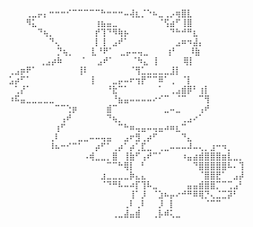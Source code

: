 ⠀⠀⠀⠀⠀⠀⠀⠀⠀⠀⠀⠀⠀⠀⠀⠀⠀⠀⠀⠀⠀  ⠀⠀⠀⠀⠀⠀⠀⠀⠀⠀⠀⠀⠀⠀⠀⠀⠀⠀⠀⠀⠀⠀⠀⠀
⠀⠀⠀⠀⠀⠀⠀⠀⠀⠀⠀⠀⠀⠀⠀⠀⠀⠀⠀⠀⠀⠀  ⠀⠀⠀⠀⠀⠀⠀⠀⠀⠀⠀⠀⠀⠀⠀⠀⠀⠀⠀⠀⠀⠀⠀
⠀⠀⠀⠀⠀⠀⠀⠀⠀⠀⠀⠀⠀⠀⠀           ⠀⠀⠀⠀⠀⠀⠀⠀⠀⠀⠀⠀⠀⠀⠀⠀⠀⠀⠀⠀ 
⠀⠀⠀⢀⣀⡤⡄⠒⠒⠒⠊⠉⠉⠉⠉⠉⠓⠒⠒⠒⠤⢼⣆⡈⠑⠦⣀⢀⡠⢶⣿⣇⠀⠀⠀⠀⠀⠀⠀⠀⠀⠀⠀⠀⠀ ⠀
⠀⠀⠀⠻⣅⠀⠀⠀⠀⠀⠀⠀⠀⠀⠀⢰⣦⣤⣀⠀⠀⠀⠀⠀⠀⠀⠈⢫⣴⠋⢸⣿⠀⠀⠀⠀⠀⠀⠀⠀⠀⠀⠀⠀⠀ ⠀
⠀⠀⠀⠀⠀⠙⢦⡀⠀⠀⠀⠀⠀⠀⠀⡞⢹⠙⠻⢷⡦⠀⠀⠀⠀⠀⠀⠀⠙⠓⠚⠛⣆⠀⠀⠀⠀⠀⠀⠀⠀⠀⠀⠀⠀  
⠀⠀⠀⠀⠀⠀⠀⠙⢄⠀⠀⠀⠀⠀⠀⡇⢸⠀⣠⠞⠁⠀⠀⠀⠀⠀⠀⠀⠀⣠⠶⠲⣼⡄⠀⠀⠀⠀⠀⠀⠀⠀⠀⠀⠀⠀ 
⠀⠀⠀⠀⠀⠀⠀⠀ ⡙⢦⡀⠀⠀⠀⣇⠘⠟⠁⠀⣀⡤⠤⢤⣀⠀⠀⠀⢰⠃⠀⠀⠸⣷⠀⠀⠀⠀⠀⠀⠀⠀⠀⠀⠀⠀ 
⠀⠀⠀⠀⠀   ⢀⣠⡴⠷⠀⠀⠀⠈⠀⠀⣠⠞⠁⠀⠀⠀⠈⠳⣄⠀⡇⠀⠀⠀⠀⢿⡇⠀⠀⠀⠀⠀⠀⠀⠀⠀⠀⠀ 
⠀⠀⠀  ⢀⣠⡶⠟⠁⠀⠀⠀⠀⠀⠀⠀⢸⠇⠀⠀⠀⠀⠀⠀⠀⠈⢻⣁⣀⣀⣀⣀⣸⡇⠀ ⠀⠀⠀⠀⠀⠀⠀⠀⠀ 
   ⣡⡴⠋⠁⠀⠀⠀⠀⠀⠀⠀⠀⠀⠀⢸⠀⠀⠀⣀⡤⠤⠖⢲⡟⠉⠉⠿⠁⢀⠀⠈⡇⠀   ⠀⠀⠀⠀⠀⠀⠀ 
⠀⢁⡜⠁⠀⠀⠀⠀⠀⠀⠀⠀⠀⠀⠀⠀⠀⠘⣗⠉⠁⠀⠀⠀⠀⠀⠁⠀⢀⣠⣾⡿⠃⢰⡇⠀⠀⠀⠀⠀⠀⠀⠀⠀⠀⠀ 
⠰⠯⣤⣀⣀⣀⣀⣀⠀⠀⠀⠀⠀⠀⠀⠀⠀⠀⠘⣦⣤⠤⠤⠤⠤⠔⠊⠉⠀⠈⠉⠀⠀⠉⢻⠀⠀⠀⠀⠀⠀⠀⠀⠀⠀⠀ 
⠀⠀⠀⠀⠀⠀⠀⠀⠉⠉⢑⡶⠀⠀⠀⠀⠀⣾⠉⠀⠀⠀⠀⠀⠀⠀⠀⣀⠤⣀⠀⠀⠀⢠⠞⠀⠀⠀⠀⠀⠀⠀⠀⠀⠀⠀ 
⠀⠀⠀⠀⠀⠀⠀⠀⠀⢠⠞⠀⠀⠀⠀⠀⠀⠙⢦⡀⠀⠀⠀⠀⠀⠀⠀⠀⠀⠀⢀⣠⠔⠁⠀⠀⠀⠀⠀⠀⠀⠀⠀⠀⠀⠀ 
⠀⠀⠀⠀⠀⠀⠀⠀⢰⠋⠀⠀⠀⠀⠀⠀⠀⠀⠀⠉⠓⠶⢤⣤⠤⢤⣤⠴⠶⣆⠉⠀⠀⠀⠀⠀⠀⠀⠀⠀⠀⠀⠀⠀⠀⠀⠀
⠀⠀⠀⠀⠀⠀⠀⢀⠇⠀⠀⠀⣀⣀⠤⠤⢤⣤⠀⠀⣠⠖⣻⢀⡴⠋⠀⠀⠀⠀⠙⣄⠀⠀⠀⠀⠀⠀⠀⠀⠀⠀⠀⠀⠀⠀⠀
⠀⠀⠀⠀⠀⠀⠀⠸⠦⠒⠊⠉⠁⠀⠀⡴⠋⠁⢀⡴⠁⡴⢁⣏⣀⠀⢀⣀⠤⠤⠤⠼⠤⢄⡀⣰⠒⠲⡀⠀⠀⠀⠀⠀⠀⠀⠀
⠀⠀⠀⠀⠀⠀⠀⠀⠀⠀⠀⠀⠀⠠⢾⣀⣀⡀⣿⠀⢸⣷⠋⢠⠞⠉⠁⠀⠀⠀⠰⣤⣴⣾⣿⣿⣿⣶⣇⣀⡀⠀⠀⠀⠀⠀⠀
⠀⠀⠀⠀⠀⠀⠀⠀⠀⠀⠀⠀⠀⠀⠀⠀⠀⠉⠉⠓⢿⡇⠀⠃⠀⠀⠀⠀⠀⠀⠀⠀⠙⣿⣿⣿⣿⣿⠧⠄⢹⠀⠀⠀⠀⠀⠀
⠀⠀⠀⠀⠀⠀⠀⠀⠀⠀⠀⠀⠀⠀⠀⠀⣰⣀⣀⣀⣀⡷⣄⣄⠀⠀⠀⠀⠀⠀⠀⠀⠀⠈⣿⣿⣟⠁⠀⣠⡼⠀⠀⠀⠀⠀⠀
⠀⠀⠀⠀⠀⠀⠀⠀⠀⠀⠀⠀⠀⠀⠀⠀⠈⠙⠛⠧⠤⠴⡏⢹⠧⣀⠀⠀⠀⠀⠀⣤⣤⣾⣿⣿⡉⠉⢉⣠⠃⠀⠀⠀⠀⠀⠀
⠀⠀⠀⠀⠀⠀⠀⠀⠀⠀⠀⠀⠀⠀⠀⠀⠀⠀⠀⠀⠀⢸⠁⡸⠀⠈⣱⠦⡤⠔⠚⠛⠿⢿⡙⢄⣈⣉⡽⠃⠀⠀⠀⠀⠀⠀⠀
⠀⠀⠀⠀⠀⠀⠀⠀⠀⠀⠀⠀⠀⠀⠀⠀⠀⠀⠀⠀⢀⠇⢀⠇⠀⠀⡸⠀⡇⠀⠀⠀⠀⠀⠈⠉⠉⠀⠀⠀⠀⠀⠀⠀⠀⠀⠀
⠀⠀⠀⠀⠀⠀⠀⠀⠀⠀⠀⠀⠀⠀⠀⠀⠀⠀⢀⣀⣼⣤⣾⠀⠀⢀⡧⠾⢅⣀⠀⠀⠀⠀⠀⠀⠀⠀⠀⠀⠀⠀⠀⠀⠀⠀ ⠀⠀⠀⠀ 
